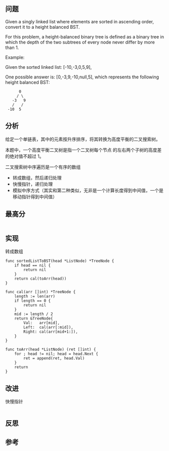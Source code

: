 ## 问题
Given a singly linked list where elements are sorted in ascending order, convert it to a height balanced BST.

For this problem, a height-balanced binary tree is defined as a binary tree in which the depth of the two subtrees of every node never differ by more than 1.

Example:

Given the sorted linked list: [-10,-3,0,5,9],

One possible answer is: [0,-3,9,-10,null,5], which represents the following height balanced BST:

```
      0
     / \
   -3   9
   /   /
 -10  5
```

## 分析
给定一个单链表，其中的元素按升序排序，将其转换为高度平衡的二叉搜索树。

本题中，一个高度平衡二叉树是指一个二叉树每个节点 的左右两个子树的高度差的绝对值不超过 1。

二叉搜索树中序遍历是一个有序的数组

- 转成数组，然后递归处理
- 快慢指针，递归处理
- 模拟中序方式（其实和第二种类似，无非是一个计算长度得到中间值，一个是移动指针得到中间值）

## 最高分
```golang

```

## 实现
转成数组
```golang
func sortedListToBST(head *ListNode) *TreeNode {
    if head == nil {
        return nil
    }
    return cal(toArr(head))
}

func cal(arr []int) *TreeNode {
    length := len(arr)
    if length == 0 {
        return nil
    }
    mid := length / 2
    return &TreeNode{
        Val:   arr[mid],
        Left:  cal(arr[:mid]),
        Right: cal(arr[mid+1:]),
    }
}

func toArr(head *ListNode) (ret []int) {
    for ; head != nil; head = head.Next {
        ret = append(ret, head.Val)
    }
    return
}
```

## 改进
快慢指针
```golang

```

## 反思

## 参考